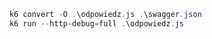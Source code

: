 ```powershell
    k6 convert -O .\odpowiedz.js .\swagger.json
    k6 run --http-debug=full .\odpowiedz.js
``` 


